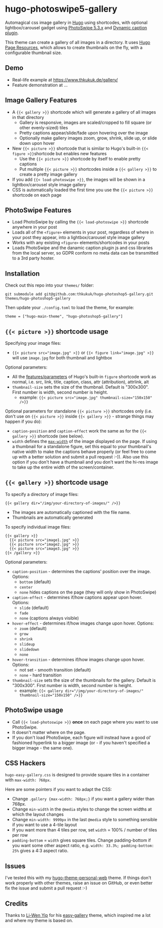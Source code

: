 # hugo-photoswipe5-gallery

Automagical css image gallery in [Hugo](https://gohugo.io/) using shortcodes, with optional lightbox/carousel gadget using [PhotoSwipe 5.3.x](http://photoswipe.com/) and [Dynamic caption plugin](https://github.com/dimsemenov/photoswipe-dynamic-caption-plugin).

This theme can create a gallery of all images in a directory. It uses [Hugo Page Resources](https://gohugo.io/content-management/page-resources/), which allows to create thumbnails on the fly, with a configurable thumbnail size.

## Demo

- Real-life example at https://www.thkukuk.de/gallery/
- Feature demonstration at ...

## Image Gallery Features

- A `{{< gallery >}}` shortcode which will generate a gallery of all images in that directory
  - Gallery is responsive, images are scaled/cropped to fill square (or other evenly-sized) tiles
  - Pretty captions appear/slide/fade upon hovering over the image
  - Optionally make gallery images zoom, grow, shrink, slide up, or slide down upon hover
- New `{{< picture >}}` shortcode that is similar to Hugo's built-in `{{< figure >}}`shortcode but enables new features
  - Use the `{{< picture >}}` shortcode by itself to enable pretty captions
  - Put multiple `{{< picture >}}` shortcodes inside a `{{< gallery >}}` to create a pretty image gallery
- If you add `{{< load-photoswipe >}}`, the images will be shown in a lightbox/carousel style image gallery
- CSS is automatically loaded the first time you use the `{{< picture >}}` shortcode on each page

## PhotoSwipe Features

- Load PhotoSwipe by calling the `{{< load-photoswipe >}}` shortcode anywhere in your post
- Loads all of the `<figure>` elements in your post, regardless of where in your post they appear, into a lightbox/carousel style image gallery
- Works with any existing `<figure>` elements/shortcodes in your posts
- Loads PhotoSwipe and the danamic caption plugin js and css libraries from the local server, so GDPR conform no meta data can be transmitted to a 3rd party hoster.

## Installation

Check out this repo into your `themes/` folder:

```
git submodule add git@github.com:thkukuk/hugo-photoshop5-gallery.git themes/hugo-photoshop5-gallery
```

Then update your `./config.toml` to load the theme, for example:

```
theme = ["hugo-main-theme", "hugo-photoshop5-gallery"]
```

## `{{< picture >}}` shortcode usage

Specifying your image files:

- `{{< picture src="image.jpg" >}}` or `{{< figure link="image.jpg" >}}` will use `image.jpg` for both thumbnail and lightbox

Optional parameters:

- All the [features/parameters](https://gohugo.io/extras/shortcodes) of Hugo's built-in `figure` shortcode work as normal, i.e. src, link, title, caption, class, attr (attribution), attrlink, alt
- `thumbnail-size` sets the size of the thumbnail. Default is "300x300". First number is width, second number is height.
  - example: `{{< picture src="image.jpg" thumbnail-size="150x150" />}}`

Optional parameters for standalone `{{< picture >}}` shortcodes only (i.e. don't use on `{{< picture >}}` inside `{{< gallery >}}` - strange things may happen if you do):

- `caption-position` and `caption-effect` work the same as for the `{{< gallery >}}` shortcode (see below).
- `width` defines the [`max-width`](https://www.w3schools.com/cssref/pr_dim_max-width.asp) of the image displayed on the page. If using a thumbnail for a standalone figure, set this equal to your thumbnail's native width to make the captions behave properly (or feel free to come up with a better solution and submit a pull request :-)). Also use this option if you don't have a thumbnail and you don't want the hi-res image to take up the entire width of the screen/container.

## `{{< gallery >}}` shortcode usage

To specify a directory of image files:

```
{{< gallery dir="/img/your-directory-of-images/" />}}
```

- The images are automatically captioned with the file name.
- Thumbnails are automatically generated

To specify individual image files:

```
{{< gallery >}}
  {{< picture src="image1.jpg" >}}
  {{< picture src="image2.jpg" >}}
  {{< picture src="image3.jpg" >}}
{{< /gallery >}}
```

Optional parameters:

- `caption-position` - determines the captions' position over the image. Options:
  - `bottom` (default)
  - `center`
  - `none` hides captions on the page (they will only show in PhotoSwipe)
- `caption-effect` - determines if/how captions appear upon hover. Options:
  - `slide` (default)
  - `fade`
  - `none` (captions always visible)
- `hover-effect` - determines if/how images change upon hover. Options:
  - `zoom` (default)
  - `grow`
  - `shrink`
  - `slideup`
  - `slidedown`
  - `none`
- `hover-transition` - determines if/how images change upon hover. Options:
  - not set - smooth transition (default)
  - `none` - hard transition
- `thumbnail-size` sets the size of the thumbnails for the gallery. Default is "300x300". First number is width, second number is height.
  - example: `{{< gallery dir="/img/your-directory-of-images/" thumbnail-size="150x150" />}}`

## PhotoSwipe usage

- Call `{{< load-photoswipe >}}` **once** on each page where you want to use PhotoSwipe.
- It doesn't matter where on the page.
- If you don't load PhotoSwipe, each figure will instead have a good ol' fashioned hyperlink to a bigger image (or - if you haven't specified a bigger image - the same one).

## CSS Hackers

`hugo-easy-gallery.css` is designed to provide square tiles in a container with `max-width: 768px`.

Here are some pointers if you want to adapt the CSS:

 - Change `.gallery {max-width: 768px;}` if you want a gallery wider than 768px.
 - Change `min-width` in the `@media` styles to change the screen widths at which the layout changes
 - Change `min-width: 9999px` in the last `@media` style to something sensible if you want to use a 4-tile layout
 - If you want more than 4 tiles per row, set `width` = 100% / number of tiles per row
 - `padding-bottom` = `width` gives square tiles. Change padding-bottom if you want some other aspect ratio, e.g. `width: 33.3%; padding-bottom: 25%` gives a 4:3 aspect ratio.

## Issues

I've tested this with my [hugo-theme-personal-web](https://github.com/thkukuk/hugo-theme-pesonal-web/) theme. If things don't work properly with other themes, raise an issue on GitHub, or even better fix the issue and submit a pull request :-)

## Credits

Thanks to [Li-Wen Yip](https://www.liwen.id.au/) for his [easy-gallery](https://github.com/liwenyip/hugo-easy-gallery) theme, which inspired me a lot and where my theme is based on.
